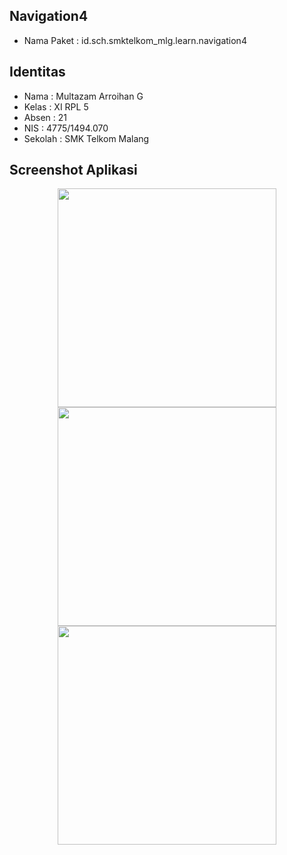 ## Navigation4
* Nama Paket : id.sch.smktelkom_mlg.learn.navigation4

## Identitas
* Nama  : Multazam Arroihan G
* Kelas : XI RPL 5
* Absen : 21
* NIS   : 4775/1494.070
* Sekolah : SMK Telkom Malang

## Screenshot Aplikasi
<p align="center">
  <img src="https://cloud.githubusercontent.com/assets/22045443/22865288/4dc028a2-f193-11e6-87e7-75bcbd8a4713.png" width="350"/>
  <img src="https://cloud.githubusercontent.com/assets/22045443/22865286/4d7b90e8-f193-11e6-9aec-444f9b757f1b.png" width="350"/><br>
  <img src="https://cloud.githubusercontent.com/assets/22045443/22865287/4da12c2c-f193-11e6-9fcc-5dd9d7037234.png" width="350"/>
</p>
